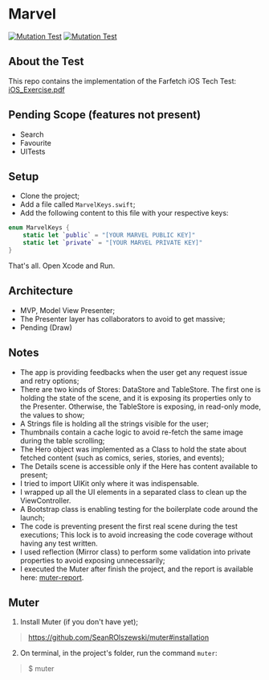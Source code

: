 # Marvel

[![Mutation Test](https://img.shields.io/badge/code%20coverage-75%25-green.svg)](./muter-report)
[![Mutation Test](https://img.shields.io/badge/mutation%20score-55%25-orange.svg)](./muter-report)


## About the Test
This repo contains the implementation of the Farfetch iOS Tech Test: <br>
[iOS_Exercise.pdf](./iOS_Exercise.pdf)

## Pending Scope **(features not present)**
- Search
- Favourite
- UITests


## Setup
- Clone the project;
- Add a file called `MarvelKeys.swift`; 
- Add the following content to this file with your respective keys:
```swift
enum MarvelKeys {
    static let `public` = "[YOUR MARVEL PUBLIC KEY]"
    static let `private` = "[YOUR MARVEL PRIVATE KEY]"
}
```

That's all. Open Xcode and Run. 

## Architecture
- MVP, Model View Presenter;
- The Presenter layer has collaborators to avoid to get massive;
- Pending (Draw)

## Notes
- The app is providing feedbacks when the user get any request issue and retry options;
- There are two kinds of Stores: DataStore and TableStore. The first one is holding the state of the scene, and it is exposing its properties only to the Presenter. Otherwise, the TableStore is exposing, in read-only mode, the values to show;
- A Strings file is holding all the strings visible for the user;
- Thumbnails contain a cache logic to avoid re-fetch the same image during the table scrolling;
- The Hero object was implemented as a Class to hold the state about fetched content (such as comics, series, stories, and events);
- The Details scene is accessible only if the Here has content available to present;
- I tried to import UIKit only where it was indispensable.
- I wrapped up all the UI elements in a separated class to clean up the ViewController.
- A Bootstrap class is enabling testing for the  boilerplate code around the launch;
- The code is preventing present the first real scene during the test executions; This lock is to avoid increasing the code coverage without having any test written.
- I used reflection (Mirror class) to perform some validation into private properties to avoid exposing unnecessarily;
- I executed the Muter after finish the project, and the report is available here: [muter-report](./muter-report).

## Muter
1. Install Muter (if you don't have yet);
> https://github.com/SeanROlszewski/muter#installation
2. On terminal, in the project's folder, run the command `muter`:
> $ muter
